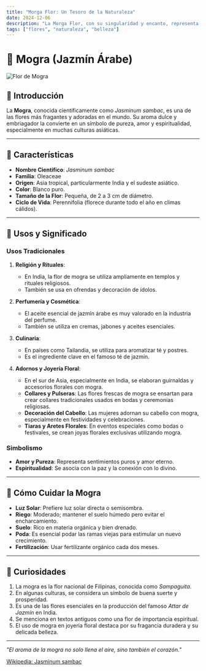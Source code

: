 ```yaml
---
title: "Morga Flor: Un Tesoro de la Naturaleza"
date: 2024-12-06
description: "La Morga Flor, con su singularidad y encanto, representa la conexión entre la naturaleza y la belleza atemporal."
tags: ["flores", "naturaleza", "belleza"]
---
```


# 🌼 Mogra (Jazmín Árabe)

![Flor de Mogra](https://peppyflora.com/wp-content/uploads/2021/03/Mogra-Beli-Flower-Jasminum-Sambac-3x4-Product-Peppyflora-01-c-Moz.jpg)


## 🌸 Introducción
La **Mogra**, conocida científicamente como *Jasminum sambac*, es una de las flores más fragantes y adoradas en el mundo. Su aroma dulce y embriagador la convierte en un símbolo de pureza, amor y espiritualidad, especialmente en muchas culturas asiáticas.

---

## 🌱 Características
- **Nombre Científico**: *Jasminum sambac*  
- **Familia**: Oleaceae  
- **Origen**: Asia tropical, particularmente India y el sudeste asiático.  
- **Color**: Blanco puro.  
- **Tamaño de la Flor**: Pequeña, de 2 a 3 cm de diámetro.  
- **Ciclo de Vida**: Perennifolia (florece durante todo el año en climas cálidos).

---

## 🌺 Usos y Significado
### **Usos Tradicionales**
1. **Religión y Rituales**:  
   - En India, la flor de mogra se utiliza ampliamente en templos y rituales religiosos.  
   - También se usa en ofrendas y decoración de ídolos.  

2. **Perfumería y Cosmética**:  
   - El aceite esencial de jazmín árabe es muy valorado en la industria del perfume.  
   - También se utiliza en cremas, jabones y aceites esenciales.  

3. **Culinaria**:  
   - En países como Tailandia, se utiliza para aromatizar té y postres.  
   - Es el ingrediente clave en el famoso té de jazmín.  

4. **Adornos y Joyería Floral**:  
   - En el sur de Asia, especialmente en India, se elaboran guirnaldas y accesorios florales con mogra.  
   - **Collares y Pulseras**: Las flores frescas de mogra se ensartan para crear collares tradicionales usados en bodas y ceremonias religiosas.  
   - **Decoración del Cabello**: Las mujeres adornan su cabello con mogra, especialmente en festividades y celebraciones.  
   - **Tiaras y Aretes Florales**: En eventos especiales como bodas o festivales, se crean joyas florales exclusivas utilizando mogra.  

### **Simbolismo**
- **Amor y Pureza**: Representa sentimientos puros y amor eterno.  
- **Espiritualidad**: Se asocia con la paz y la conexión con lo divino.  

---

## 🌸 Cómo Cuidar la Mogra
- **Luz Solar**: Prefiere luz solar directa o semisombra.  
- **Riego**: Moderado; mantener el suelo húmedo pero evitar el encharcamiento.  
- **Suelo**: Rico en materia orgánica y bien drenado.  
- **Poda**: Es esencial podar las ramas viejas para estimular un nuevo crecimiento.  
- **Fertilización**: Usar fertilizante orgánico cada dos meses.  

---

## 🌼 Curiosidades
1. La mogra es la flor nacional de Filipinas, conocida como *Sampaguita*.  
2. En algunas culturas, se considera un símbolo de buena suerte y prosperidad.  
3. Es una de las flores esenciales en la producción del famoso *Attar de Jazmín* en India.  
4. Se menciona en textos antiguos como una flor de importancia espiritual.  
5. El uso de mogra en joyería floral destaca por su fragancia duradera y su delicada belleza.

---


*"El aroma de la mogra no solo llena el aire, sino también el corazón."*  

[Wikipedia: Jasminum sambac](https://es.wikipedia.org/wiki/Jasminum_sambac)  

